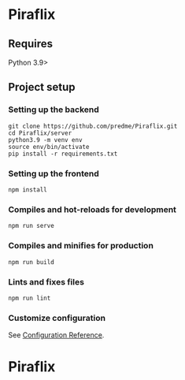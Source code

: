 # Piraflix

## Requires
Python 3.9>

## Project setup

### Setting up the backend
```
git clone https://github.com/predme/Piraflix.git
cd Piraflix/server
python3.9 -m venv env
source env/bin/activate
pip install -r requirements.txt
```

### Setting up the frontend
```
npm install
```

### Compiles and hot-reloads for development
```
npm run serve
```

### Compiles and minifies for production
```
npm run build
```

### Lints and fixes files
```
npm run lint
```

### Customize configuration
See [Configuration Reference](https://cli.vuejs.org/config/).
# Piraflix
